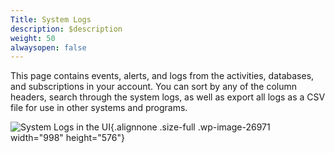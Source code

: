 ```yaml
---
Title: System Logs
description: $description
weight: 50
alwaysopen: false
---
```

This page contains events, alerts, and logs from the activities,
databases, and subscriptions in your account. You can sort by any of the
column headers, search through the system logs, as well as export all
logs as a CSV file for use in other systems and programs.

![System Logs in the
UI](/images/rv/system_log.png){.alignnone .size-full
.wp-image-26971 width="998" height="576"}
